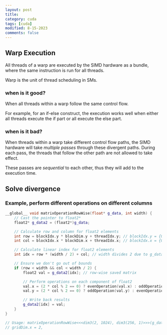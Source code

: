 ```yaml
---
layout: post
title: 
category: cuda
tags: [cuda]
modified: 8-15-2023
comments: false
---
```



## Warp Execution

All threads of a warp are executed by the SIMD hardware as a bundle, where the same instruction is run for all threads.

Warp is the unit of thread scheduling in SMs.

### when is it good?

When all threads within a warp follow the same control flow.

For example, for an if-else construct, the execution works well when either all threads execute the if part or all execute the else part.

### when is it bad?

When threads within a warp take different control flow paths, the SIMD hardware will take *multiple passes* through these divergent paths. During each pass, the threads that follow the other path are not allowed to take effect.

These passes are *sequential* to each other, thus they will add to the execution time.

## Solve divergence
### Example, perform different operations on different columns

```cpp
__global__ void matrixOperationRowWise(float* g_data, int width) {
    // Cast the pointer to float2*
    float2* g_data2 = (float2*)g_data;

    // Calculate row and column for float2 elements
    int row = blockIdx.y * blockDim.y + threadIdx.y; // blockIdx.y = {0,...,1023}, blockDim.y = 1
    int col = blockIdx.x * blockDim.x + threadIdx.x; // blockIdx.x = {0,1}, blockDim.x = 256

    // Calculate linear index for float2 elements
    int idx = row * (width / 2) + col; // width divides 2 due to g_data2 is array-like

    // Ensure we don't go out of bounds
    if (row < width && col < width / 2) {
        float2 val = g_data2[idx]; // row-wise saved matrix

        // Perform operations on each component of float2
        val.x = (2 * col % 2 == 0) ? evenOperation(val.x) : oddOperation(val.x); // Even or Odd column
        val.y = (2 * col % 2 == 0) ? oddOperation(val.y) : evenOperation(val.y); // Odd or Even column

        // Write back results
        g_data2[idx] = val;
    }
}

// Usage: matrixOperationRowWise<<<dim3(2, 1024), dim3(256, 1)>>>(g_data, 1024); // The matrix is 1024 * 1024, and the girdDim.y = 1024, 
// gridDim.x = 2, 

```